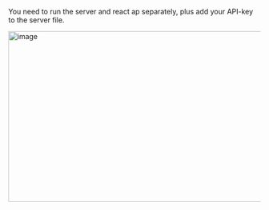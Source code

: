 You need to run the server and react ap separately, plus add your API-key to the server file.

<img width="559" height="342" alt="image" src="https://github.com/user-attachments/assets/adfad86a-39ec-465e-8a0e-4a3f51380d2b" />
